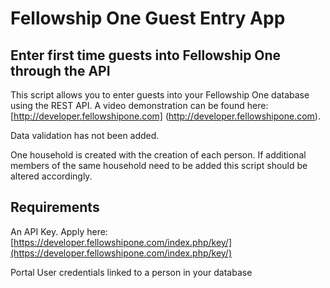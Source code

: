 Fellowship One Guest Entry App
==============================

Enter first time guests into Fellowship One through the API
-----------------------------------------------------------

This script allows you to enter guests into your Fellowship One database using the REST API.  A video demonstration can be found here: [http://developer.fellowshipone.com] (http://developer.fellowshipone.com).

Data validation has not been added.

One household is created with the creation of each person.  If additional members of the same household need to be added this script should be altered accordingly.

Requirements
-------------

An API Key.  Apply here: [https://developer.fellowshipone.com/index.php/key/](https://developer.fellowshipone.com/index.php/key/)

Portal User credentials linked to a person in your database


